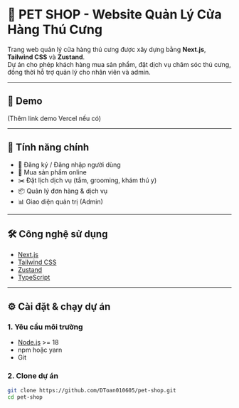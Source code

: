 # 🐾 PET SHOP - Website Quản Lý Cửa Hàng Thú Cưng

Trang web quản lý cửa hàng thú cưng được xây dựng bằng **Next.js**, **Tailwind CSS** và **Zustand**.  
Dự án cho phép khách hàng mua sản phẩm, đặt dịch vụ chăm sóc thú cưng, đồng thời hỗ trợ quản lý cho nhân viên và admin.

---

## 🚀 Demo
(Thêm link demo Vercel nếu có)

---

## 📌 Tính năng chính
- 👤 Đăng ký / Đăng nhập người dùng  
- 🛒 Mua sản phẩm online  
- ✂️ Đặt lịch dịch vụ (tắm, grooming, khám thú y)  
- 📦 Quản lý đơn hàng & dịch vụ  
- 📊 Giao diện quản trị (Admin)  

---

## 🛠️ Công nghệ sử dụng
- [Next.js](https://nextjs.org/)  
- [Tailwind CSS](https://tailwindcss.com/)  
- [Zustand](https://zustand-demo.pmnd.rs/)  
- [TypeScript](https://www.typescriptlang.org/)  

---

## ⚙️ Cài đặt & chạy dự án

### 1. Yêu cầu môi trường
- [Node.js](https://nodejs.org/) >= 18  
- npm hoặc yarn  
- Git  

### 2. Clone dự án
```bash
git clone https://github.com/DToan010605/pet-shop.git
cd pet-shop



